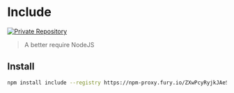 # Include

<a href="https://gemfury.com/f/partner">
<img alt="Private Repository" src="http://gemfury.com/images/badge/light.png" />
</a>

> A better require NodeJS

## Install

```bash
npm install include --registry https://npm-proxy.fury.io/ZXwPcyRyjkJAeSsBzw9S/sixertoy/
```